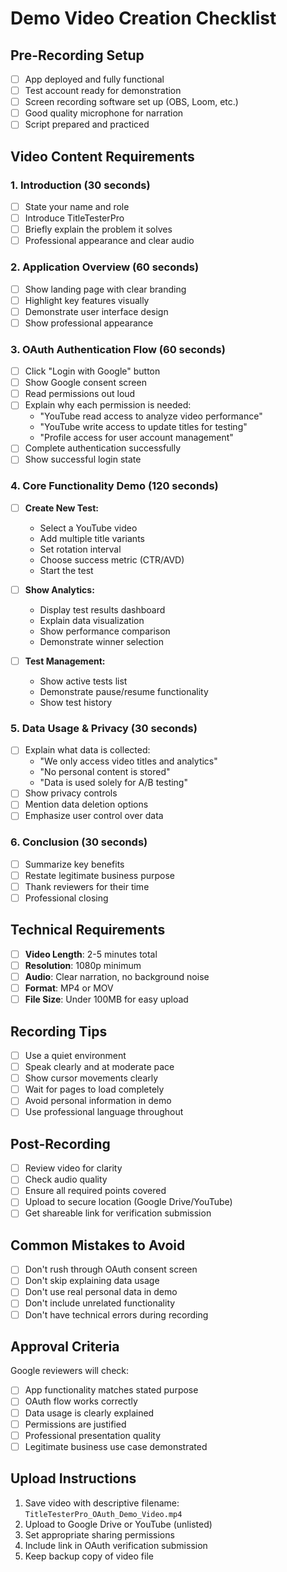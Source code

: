 # Demo Video Creation Checklist

## Pre-Recording Setup
- [ ] App deployed and fully functional
- [ ] Test account ready for demonstration
- [ ] Screen recording software set up (OBS, Loom, etc.)
- [ ] Good quality microphone for narration
- [ ] Script prepared and practiced

## Video Content Requirements

### 1. Introduction (30 seconds)
- [ ] State your name and role
- [ ] Introduce TitleTesterPro
- [ ] Briefly explain the problem it solves
- [ ] Professional appearance and clear audio

### 2. Application Overview (60 seconds)
- [ ] Show landing page with clear branding
- [ ] Highlight key features visually
- [ ] Demonstrate user interface design
- [ ] Show professional appearance

### 3. OAuth Authentication Flow (60 seconds)
- [ ] Click "Login with Google" button
- [ ] Show Google consent screen
- [ ] Read permissions out loud
- [ ] Explain why each permission is needed:
  - "YouTube read access to analyze video performance"
  - "YouTube write access to update titles for testing"
  - "Profile access for user account management"
- [ ] Complete authentication successfully
- [ ] Show successful login state

### 4. Core Functionality Demo (120 seconds)
- [ ] **Create New Test:**
  - Select a YouTube video
  - Add multiple title variants
  - Set rotation interval
  - Choose success metric (CTR/AVD)
  - Start the test

- [ ] **Show Analytics:**
  - Display test results dashboard
  - Explain data visualization
  - Show performance comparison
  - Demonstrate winner selection

- [ ] **Test Management:**
  - Show active tests list
  - Demonstrate pause/resume functionality
  - Show test history

### 5. Data Usage & Privacy (30 seconds)
- [ ] Explain what data is collected:
  - "We only access video titles and analytics"
  - "No personal content is stored"
  - "Data is used solely for A/B testing"
- [ ] Show privacy controls
- [ ] Mention data deletion options
- [ ] Emphasize user control over data

### 6. Conclusion (30 seconds)
- [ ] Summarize key benefits
- [ ] Restate legitimate business purpose
- [ ] Thank reviewers for their time
- [ ] Professional closing

## Technical Requirements
- [ ] **Video Length**: 2-5 minutes total
- [ ] **Resolution**: 1080p minimum
- [ ] **Audio**: Clear narration, no background noise
- [ ] **Format**: MP4 or MOV
- [ ] **File Size**: Under 100MB for easy upload

## Recording Tips
- [ ] Use a quiet environment
- [ ] Speak clearly and at moderate pace
- [ ] Show cursor movements clearly
- [ ] Wait for pages to load completely
- [ ] Avoid personal information in demo
- [ ] Use professional language throughout

## Post-Recording
- [ ] Review video for clarity
- [ ] Check audio quality
- [ ] Ensure all required points covered
- [ ] Upload to secure location (Google Drive/YouTube)
- [ ] Get shareable link for verification submission

## Common Mistakes to Avoid
- [ ] Don't rush through OAuth consent screen
- [ ] Don't skip explaining data usage
- [ ] Don't use real personal data in demo
- [ ] Don't include unrelated functionality
- [ ] Don't have technical errors during recording

## Approval Criteria
Google reviewers will check:
- [ ] App functionality matches stated purpose
- [ ] OAuth flow works correctly
- [ ] Data usage is clearly explained
- [ ] Permissions are justified
- [ ] Professional presentation quality
- [ ] Legitimate business use case demonstrated

## Upload Instructions
1. Save video with descriptive filename: `TitleTesterPro_OAuth_Demo_Video.mp4`
2. Upload to Google Drive or YouTube (unlisted)
3. Set appropriate sharing permissions
4. Include link in OAuth verification submission
5. Keep backup copy of video file